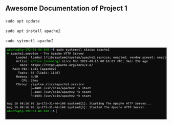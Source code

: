 ## Awesome Documentation of Project 1

`sudo apt update`

`sudo apt install apache2`

`sudo sytemctl apache2`

![apache-status](./images/apache-status.PNG)